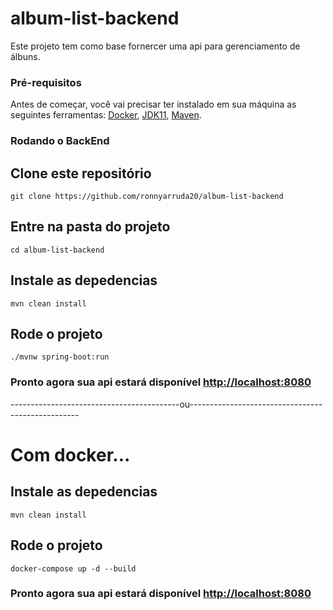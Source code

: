 # album-list-backend

 Este projeto tem como base fornercer uma api para gerenciamento de álbuns.

### Pré-requisitos


Antes de começar, você vai precisar ter instalado em sua máquina as seguintes ferramentas:
[Docker](https://www.docker.com/products/docker-desktop),  [JDK11](https://www.oracle.com/br/java/technologies/javase-jdk11-downloads.html),  [Maven](https://maven.apache.org/download.cgi).

### Rodando o BackEnd 

## Clone este repositório
``` 
git clone https://github.com/ronnyarruda20/album-list-backend
```
## Entre na pasta do projeto
```
cd album-list-backend
```
## Instale as depedencias 
```
mvn clean install
```
## Rode o projeto
```
./mvnw spring-boot:run
```

### Pronto agora sua api estará disponível [http://localhost:8080](http://localhost:8080)

------------------------------------------ou--------------------------------------------------

# Com docker...

## Instale as depedencias 
```
mvn clean install
```

## Rode o projeto
```
docker-compose up -d --build
```
### Pronto agora sua api estará disponível [http://localhost:8080](http://localhost:8080)

